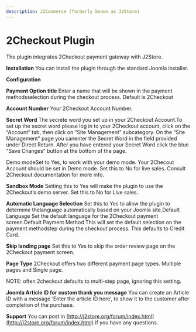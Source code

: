 ```yaml
---
description: J2Commerce (formerly known as J2Store)
---
```


# 2Checkout Plugin

The plugin integrates 2Checkout payment gateway with J2Store.

**Installation** You can install the plugin through the standard Joomla installer.

**Configuration**

**Payment Option title** Enter a name that will be shown in the payment methodsselection during the checkout process. Default is 2Checkout

**Account Number** Your 2Checkout Account Number.

**Secret Word** The secrete word you set up in your 2Checkout Account.To set up the secret word please log in to your 2Checkout account, click on the “Account” tab, then click on “Site Management” subcategory. On the “Site Management” page you canenter the Secret Word in the field provided under Direct Return. After you have entered your Secret Word click the blue “Save Changes” button at the bottom of the page.

Demo modeSet to Yes, to work with your demo mode. Your 2Checout Account should be set in Demo mode. Set this to No for live sales. Consult 2Checkout documentation for more info.

**Sandbox Mode** Setting this to Yes will make the plugin to use the 2Checkout’s demo server. Set this to No for Live sales.

**Automatic Language Selection** Set this to Yes to allow the plugin to determine thelanguage automatically based on your Joomla site.Default Language Set the default language for the 2Checkout payment screen.Default Payment Method This will set the default selection on the payment methodstep during the checkout process. This defaults to Credit Card.

**Skip landing page** Set this to Yes to skip the order review page on the 2Checkout payment screen.

**Page Type** 2Checkout offers two different payment page types. Multiple pages and Single page.

NOTE: often 2checkout defaults to multi-step page, ignoring this setting.

**Joomla Article ID for custom thank you message** You can create an Article ID with a message ‘Enter the article ID here’, to show it to the customer after completion of the purchase.

**Support** You can post in [http://j2store.org/forum/index.html](http://j2store.org/forum/index.html) if you have any questions.
